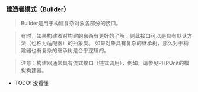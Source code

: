### 建造者模式（Builder）
> Builder是用于构建复杂对象各部分的接口。

> 有时，如果构建者对构建的东西有更好的了解，则此接口可以是具有默认方法（也称为适配器）的抽象类。
如果对象具有复杂的继承树，那么对于构建器也有复杂的继承树是合乎逻辑的。

> 注意：构建器通常具有流式接口（链式调用），例如，请参见PHPUnit的模拟构建器。

* TODO: 没看懂
